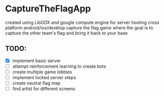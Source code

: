 # CaptureTheFlagApp
created using LibGDX and google compute engine for server hosting
cross platform android/ios/desktop capture the flag game where the goal is to capture the other team's flag and bring it back to your base

## TODO:
- [x] implement basic server
- [ ] attempt reinforcement learning to create bots
- [ ] create multiple game lobbies 
- [ ] implement locked server steps 
- [ ] create neutral flag map
- [ ] find artist for different screens
